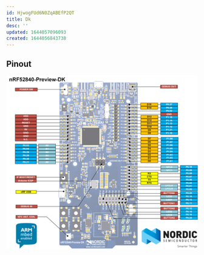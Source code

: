 ```yaml
---
id: HjwogFUd6N0ZqABEfP2QT
title: Dk
desc: ''
updated: 1644057096093
created: 1644056843738
---
```



## Pinout


![](assets/images/2022-02-05-20-27-32.png)